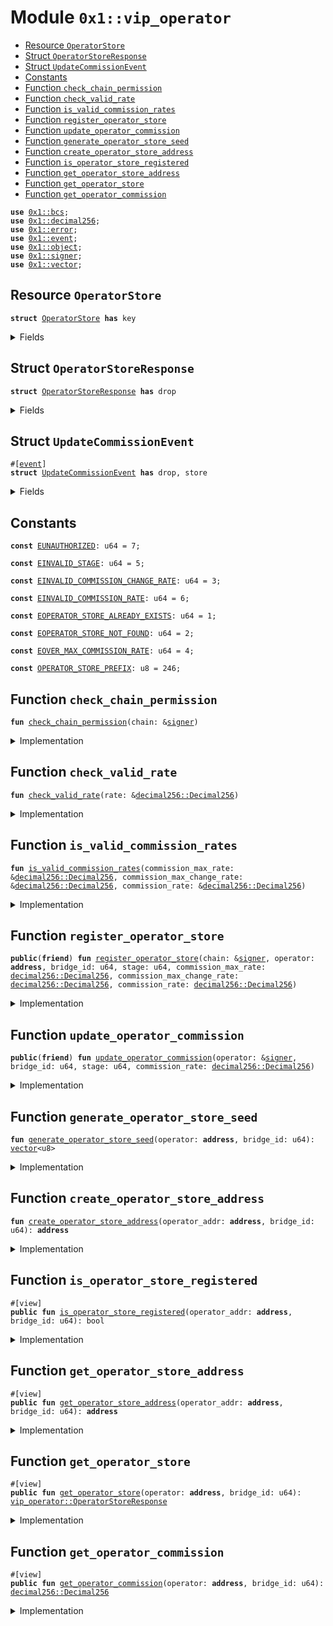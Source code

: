 
<a id="0x1_vip_operator"></a>

# Module `0x1::vip_operator`



-  [Resource `OperatorStore`](#0x1_vip_operator_OperatorStore)
-  [Struct `OperatorStoreResponse`](#0x1_vip_operator_OperatorStoreResponse)
-  [Struct `UpdateCommissionEvent`](#0x1_vip_operator_UpdateCommissionEvent)
-  [Constants](#@Constants_0)
-  [Function `check_chain_permission`](#0x1_vip_operator_check_chain_permission)
-  [Function `check_valid_rate`](#0x1_vip_operator_check_valid_rate)
-  [Function `is_valid_commission_rates`](#0x1_vip_operator_is_valid_commission_rates)
-  [Function `register_operator_store`](#0x1_vip_operator_register_operator_store)
-  [Function `update_operator_commission`](#0x1_vip_operator_update_operator_commission)
-  [Function `generate_operator_store_seed`](#0x1_vip_operator_generate_operator_store_seed)
-  [Function `create_operator_store_address`](#0x1_vip_operator_create_operator_store_address)
-  [Function `is_operator_store_registered`](#0x1_vip_operator_is_operator_store_registered)
-  [Function `get_operator_store_address`](#0x1_vip_operator_get_operator_store_address)
-  [Function `get_operator_store`](#0x1_vip_operator_get_operator_store)
-  [Function `get_operator_commission`](#0x1_vip_operator_get_operator_commission)


<pre><code><b>use</b> <a href="../../move_nursery/../move_stdlib/doc/bcs.md#0x1_bcs">0x1::bcs</a>;
<b>use</b> <a href="decimal256.md#0x1_decimal256">0x1::decimal256</a>;
<b>use</b> <a href="../../move_nursery/../move_stdlib/doc/error.md#0x1_error">0x1::error</a>;
<b>use</b> <a href="event.md#0x1_event">0x1::event</a>;
<b>use</b> <a href="object.md#0x1_object">0x1::object</a>;
<b>use</b> <a href="../../move_nursery/../move_stdlib/doc/signer.md#0x1_signer">0x1::signer</a>;
<b>use</b> <a href="../../move_nursery/../move_stdlib/doc/vector.md#0x1_vector">0x1::vector</a>;
</code></pre>



<a id="0x1_vip_operator_OperatorStore"></a>

## Resource `OperatorStore`



<pre><code><b>struct</b> <a href="operator.md#0x1_vip_operator_OperatorStore">OperatorStore</a> <b>has</b> key
</code></pre>



<details>
<summary>Fields</summary>


<dl>
<dt>
<code>last_changed_stage: u64</code>
</dt>
<dd>

</dd>
<dt>
<code>commission_max_rate: <a href="decimal256.md#0x1_decimal256_Decimal256">decimal256::Decimal256</a></code>
</dt>
<dd>

</dd>
<dt>
<code>commission_max_change_rate: <a href="decimal256.md#0x1_decimal256_Decimal256">decimal256::Decimal256</a></code>
</dt>
<dd>

</dd>
<dt>
<code>commission_rate: <a href="decimal256.md#0x1_decimal256_Decimal256">decimal256::Decimal256</a></code>
</dt>
<dd>

</dd>
</dl>


</details>

<a id="0x1_vip_operator_OperatorStoreResponse"></a>

## Struct `OperatorStoreResponse`



<pre><code><b>struct</b> <a href="operator.md#0x1_vip_operator_OperatorStoreResponse">OperatorStoreResponse</a> <b>has</b> drop
</code></pre>



<details>
<summary>Fields</summary>


<dl>
<dt>
<code>last_changed_stage: u64</code>
</dt>
<dd>

</dd>
<dt>
<code>commission_max_rate: <a href="decimal256.md#0x1_decimal256_Decimal256">decimal256::Decimal256</a></code>
</dt>
<dd>

</dd>
<dt>
<code>commission_max_change_rate: <a href="decimal256.md#0x1_decimal256_Decimal256">decimal256::Decimal256</a></code>
</dt>
<dd>

</dd>
<dt>
<code>commission_rate: <a href="decimal256.md#0x1_decimal256_Decimal256">decimal256::Decimal256</a></code>
</dt>
<dd>

</dd>
</dl>


</details>

<a id="0x1_vip_operator_UpdateCommissionEvent"></a>

## Struct `UpdateCommissionEvent`



<pre><code>#[<a href="event.md#0x1_event">event</a>]
<b>struct</b> <a href="operator.md#0x1_vip_operator_UpdateCommissionEvent">UpdateCommissionEvent</a> <b>has</b> drop, store
</code></pre>



<details>
<summary>Fields</summary>


<dl>
<dt>
<code>operator: <b>address</b></code>
</dt>
<dd>

</dd>
<dt>
<code>bridge_id: u64</code>
</dt>
<dd>

</dd>
<dt>
<code>stage: u64</code>
</dt>
<dd>

</dd>
<dt>
<code>commission_rate: <a href="decimal256.md#0x1_decimal256_Decimal256">decimal256::Decimal256</a></code>
</dt>
<dd>

</dd>
</dl>


</details>

<a id="@Constants_0"></a>

## Constants


<a id="0x1_vip_operator_EUNAUTHORIZED"></a>



<pre><code><b>const</b> <a href="operator.md#0x1_vip_operator_EUNAUTHORIZED">EUNAUTHORIZED</a>: u64 = 7;
</code></pre>



<a id="0x1_vip_operator_EINVALID_STAGE"></a>



<pre><code><b>const</b> <a href="operator.md#0x1_vip_operator_EINVALID_STAGE">EINVALID_STAGE</a>: u64 = 5;
</code></pre>



<a id="0x1_vip_operator_EINVALID_COMMISSION_CHANGE_RATE"></a>



<pre><code><b>const</b> <a href="operator.md#0x1_vip_operator_EINVALID_COMMISSION_CHANGE_RATE">EINVALID_COMMISSION_CHANGE_RATE</a>: u64 = 3;
</code></pre>



<a id="0x1_vip_operator_EINVALID_COMMISSION_RATE"></a>



<pre><code><b>const</b> <a href="operator.md#0x1_vip_operator_EINVALID_COMMISSION_RATE">EINVALID_COMMISSION_RATE</a>: u64 = 6;
</code></pre>



<a id="0x1_vip_operator_EOPERATOR_STORE_ALREADY_EXISTS"></a>



<pre><code><b>const</b> <a href="operator.md#0x1_vip_operator_EOPERATOR_STORE_ALREADY_EXISTS">EOPERATOR_STORE_ALREADY_EXISTS</a>: u64 = 1;
</code></pre>



<a id="0x1_vip_operator_EOPERATOR_STORE_NOT_FOUND"></a>



<pre><code><b>const</b> <a href="operator.md#0x1_vip_operator_EOPERATOR_STORE_NOT_FOUND">EOPERATOR_STORE_NOT_FOUND</a>: u64 = 2;
</code></pre>



<a id="0x1_vip_operator_EOVER_MAX_COMMISSION_RATE"></a>



<pre><code><b>const</b> <a href="operator.md#0x1_vip_operator_EOVER_MAX_COMMISSION_RATE">EOVER_MAX_COMMISSION_RATE</a>: u64 = 4;
</code></pre>



<a id="0x1_vip_operator_OPERATOR_STORE_PREFIX"></a>



<pre><code><b>const</b> <a href="operator.md#0x1_vip_operator_OPERATOR_STORE_PREFIX">OPERATOR_STORE_PREFIX</a>: u8 = 246;
</code></pre>



<a id="0x1_vip_operator_check_chain_permission"></a>

## Function `check_chain_permission`



<pre><code><b>fun</b> <a href="operator.md#0x1_vip_operator_check_chain_permission">check_chain_permission</a>(chain: &<a href="../../move_nursery/../move_stdlib/doc/signer.md#0x1_signer">signer</a>)
</code></pre>



<details>
<summary>Implementation</summary>


<pre><code><b>fun</b> <a href="operator.md#0x1_vip_operator_check_chain_permission">check_chain_permission</a>(chain: &<a href="../../move_nursery/../move_stdlib/doc/signer.md#0x1_signer">signer</a>) {
    <b>assert</b>!(<a href="../../move_nursery/../move_stdlib/doc/signer.md#0x1_signer_address_of">signer::address_of</a>(chain) == @initia_std, <a href="../../move_nursery/../move_stdlib/doc/error.md#0x1_error_permission_denied">error::permission_denied</a>(<a href="operator.md#0x1_vip_operator_EUNAUTHORIZED">EUNAUTHORIZED</a>));
}
</code></pre>



</details>

<a id="0x1_vip_operator_check_valid_rate"></a>

## Function `check_valid_rate`



<pre><code><b>fun</b> <a href="operator.md#0x1_vip_operator_check_valid_rate">check_valid_rate</a>(rate: &<a href="decimal256.md#0x1_decimal256_Decimal256">decimal256::Decimal256</a>)
</code></pre>



<details>
<summary>Implementation</summary>


<pre><code><b>fun</b> <a href="operator.md#0x1_vip_operator_check_valid_rate">check_valid_rate</a>(rate: &Decimal256) {
    <b>assert</b>!(
        <a href="decimal256.md#0x1_decimal256_val">decimal256::val</a>(rate) &lt;= <a href="decimal256.md#0x1_decimal256_val">decimal256::val</a>(&<a href="decimal256.md#0x1_decimal256_one">decimal256::one</a>()),
        <a href="../../move_nursery/../move_stdlib/doc/error.md#0x1_error_invalid_argument">error::invalid_argument</a>(<a href="operator.md#0x1_vip_operator_EINVALID_COMMISSION_RATE">EINVALID_COMMISSION_RATE</a>)
    );
}
</code></pre>



</details>

<a id="0x1_vip_operator_is_valid_commission_rates"></a>

## Function `is_valid_commission_rates`



<pre><code><b>fun</b> <a href="operator.md#0x1_vip_operator_is_valid_commission_rates">is_valid_commission_rates</a>(commission_max_rate: &<a href="decimal256.md#0x1_decimal256_Decimal256">decimal256::Decimal256</a>, commission_max_change_rate: &<a href="decimal256.md#0x1_decimal256_Decimal256">decimal256::Decimal256</a>, commission_rate: &<a href="decimal256.md#0x1_decimal256_Decimal256">decimal256::Decimal256</a>)
</code></pre>



<details>
<summary>Implementation</summary>


<pre><code><b>fun</b> <a href="operator.md#0x1_vip_operator_is_valid_commission_rates">is_valid_commission_rates</a>(
    commission_max_rate: &Decimal256,
    commission_max_change_rate: &Decimal256,
    commission_rate: &Decimal256
) {
    <a href="operator.md#0x1_vip_operator_check_valid_rate">check_valid_rate</a>(commission_max_rate);
    <a href="operator.md#0x1_vip_operator_check_valid_rate">check_valid_rate</a>(commission_max_change_rate);
    <a href="operator.md#0x1_vip_operator_check_valid_rate">check_valid_rate</a>(commission_rate);
    <b>assert</b>!(
        <a href="decimal256.md#0x1_decimal256_val">decimal256::val</a>(commission_rate) &lt;= <a href="decimal256.md#0x1_decimal256_val">decimal256::val</a>(commission_max_rate),
        <a href="../../move_nursery/../move_stdlib/doc/error.md#0x1_error_invalid_argument">error::invalid_argument</a>(<a href="operator.md#0x1_vip_operator_EOVER_MAX_COMMISSION_RATE">EOVER_MAX_COMMISSION_RATE</a>)
    );
}
</code></pre>



</details>

<a id="0x1_vip_operator_register_operator_store"></a>

## Function `register_operator_store`



<pre><code><b>public</b>(<b>friend</b>) <b>fun</b> <a href="operator.md#0x1_vip_operator_register_operator_store">register_operator_store</a>(chain: &<a href="../../move_nursery/../move_stdlib/doc/signer.md#0x1_signer">signer</a>, operator: <b>address</b>, bridge_id: u64, stage: u64, commission_max_rate: <a href="decimal256.md#0x1_decimal256_Decimal256">decimal256::Decimal256</a>, commission_max_change_rate: <a href="decimal256.md#0x1_decimal256_Decimal256">decimal256::Decimal256</a>, commission_rate: <a href="decimal256.md#0x1_decimal256_Decimal256">decimal256::Decimal256</a>)
</code></pre>



<details>
<summary>Implementation</summary>


<pre><code><b>public</b>(<b>friend</b>) <b>fun</b> <a href="operator.md#0x1_vip_operator_register_operator_store">register_operator_store</a>(
    chain: &<a href="../../move_nursery/../move_stdlib/doc/signer.md#0x1_signer">signer</a>,
    operator: <b>address</b>,
    bridge_id: u64,
    stage: u64,
    commission_max_rate: Decimal256,
    commission_max_change_rate: Decimal256,
    commission_rate: Decimal256
) {
    <a href="operator.md#0x1_vip_operator_check_chain_permission">check_chain_permission</a>(chain);
    <b>let</b> seed = <a href="operator.md#0x1_vip_operator_generate_operator_store_seed">generate_operator_store_seed</a>(operator, bridge_id);
    <b>let</b> operator_addr = <a href="object.md#0x1_object_create_object_address">object::create_object_address</a>(<a href="../../move_nursery/../move_stdlib/doc/signer.md#0x1_signer_address_of">signer::address_of</a>(chain), seed);
    <b>assert</b>!(!<b>exists</b>&lt;<a href="operator.md#0x1_vip_operator_OperatorStore">OperatorStore</a>&gt;(operator_addr), <a href="../../move_nursery/../move_stdlib/doc/error.md#0x1_error_already_exists">error::already_exists</a>(<a href="operator.md#0x1_vip_operator_EOPERATOR_STORE_ALREADY_EXISTS">EOPERATOR_STORE_ALREADY_EXISTS</a>));

    <a href="operator.md#0x1_vip_operator_is_valid_commission_rates">is_valid_commission_rates</a>(&commission_max_rate, &commission_max_change_rate, &commission_rate);

    <b>let</b> constructor_ref = <a href="object.md#0x1_object_create_named_object">object::create_named_object</a>(chain, seed, <b>false</b>);
    <b>let</b> transfer_ref = <a href="object.md#0x1_object_generate_transfer_ref">object::generate_transfer_ref</a>(&constructor_ref);
    <a href="object.md#0x1_object_disable_ungated_transfer">object::disable_ungated_transfer</a>(&transfer_ref);
    <b>let</b> <a href="object.md#0x1_object">object</a> = <a href="object.md#0x1_object_generate_signer">object::generate_signer</a>(&constructor_ref);

    <b>let</b> operator_store = <a href="operator.md#0x1_vip_operator_OperatorStore">OperatorStore</a> {
        last_changed_stage: stage,
        commission_max_rate,
        commission_max_change_rate,
        commission_rate,
    };
    <b>move_to</b>(&<a href="object.md#0x1_object">object</a>, operator_store);
}
</code></pre>



</details>

<a id="0x1_vip_operator_update_operator_commission"></a>

## Function `update_operator_commission`



<pre><code><b>public</b>(<b>friend</b>) <b>fun</b> <a href="operator.md#0x1_vip_operator_update_operator_commission">update_operator_commission</a>(operator: &<a href="../../move_nursery/../move_stdlib/doc/signer.md#0x1_signer">signer</a>, bridge_id: u64, stage: u64, commission_rate: <a href="decimal256.md#0x1_decimal256_Decimal256">decimal256::Decimal256</a>)
</code></pre>



<details>
<summary>Implementation</summary>


<pre><code><b>public</b>(<b>friend</b>) <b>fun</b> <a href="operator.md#0x1_vip_operator_update_operator_commission">update_operator_commission</a>(
    operator: &<a href="../../move_nursery/../move_stdlib/doc/signer.md#0x1_signer">signer</a>,
    bridge_id: u64,
    stage: u64,
    commission_rate: Decimal256
) <b>acquires</b> <a href="operator.md#0x1_vip_operator_OperatorStore">OperatorStore</a> {
    <b>let</b> operator_addr = <a href="../../move_nursery/../move_stdlib/doc/signer.md#0x1_signer_address_of">signer::address_of</a>(operator);
    <b>let</b> operator_store_addr = <a href="operator.md#0x1_vip_operator_get_operator_store_address">get_operator_store_address</a>(operator_addr, bridge_id);
    <b>let</b> operator_store = <b>borrow_global_mut</b>&lt;<a href="operator.md#0x1_vip_operator_OperatorStore">OperatorStore</a>&gt;(operator_store_addr);

    // commission can be updated once per a stage.
    <b>assert</b>!(stage &gt; operator_store.last_changed_stage, <a href="../../move_nursery/../move_stdlib/doc/error.md#0x1_error_invalid_argument">error::invalid_argument</a>(<a href="operator.md#0x1_vip_operator_EINVALID_STAGE">EINVALID_STAGE</a>));

    <b>let</b> old_commission_rate = <a href="decimal256.md#0x1_decimal256_val">decimal256::val</a>(&operator_store.commission_rate);
    <b>let</b> new_commission_rate = <a href="decimal256.md#0x1_decimal256_val">decimal256::val</a>(&commission_rate);
    <b>let</b> max_commission_change_rate = <a href="decimal256.md#0x1_decimal256_val">decimal256::val</a>(&operator_store.commission_max_change_rate);
    <b>let</b> max_commission_rate = <a href="decimal256.md#0x1_decimal256_val">decimal256::val</a>(&operator_store.commission_max_rate);

    <b>assert</b>!(new_commission_rate &lt;= max_commission_rate, <a href="../../move_nursery/../move_stdlib/doc/error.md#0x1_error_invalid_argument">error::invalid_argument</a>(<a href="operator.md#0x1_vip_operator_EOVER_MAX_COMMISSION_RATE">EOVER_MAX_COMMISSION_RATE</a>));

    <b>if</b> (old_commission_rate &gt; new_commission_rate) {
        <b>let</b> change = old_commission_rate - new_commission_rate;
        <b>assert</b>!(change &lt;= max_commission_change_rate, <a href="../../move_nursery/../move_stdlib/doc/error.md#0x1_error_invalid_argument">error::invalid_argument</a>(<a href="operator.md#0x1_vip_operator_EINVALID_COMMISSION_CHANGE_RATE">EINVALID_COMMISSION_CHANGE_RATE</a>));
    } <b>else</b> {
        <b>let</b> change = new_commission_rate - old_commission_rate;
        <b>assert</b>!(change &lt;= max_commission_change_rate, <a href="../../move_nursery/../move_stdlib/doc/error.md#0x1_error_invalid_argument">error::invalid_argument</a>(<a href="operator.md#0x1_vip_operator_EINVALID_COMMISSION_CHANGE_RATE">EINVALID_COMMISSION_CHANGE_RATE</a>));
    };

    operator_store.commission_rate = commission_rate;
    operator_store.last_changed_stage = stage;

    <a href="event.md#0x1_event_emit">event::emit</a>(
        <a href="operator.md#0x1_vip_operator_UpdateCommissionEvent">UpdateCommissionEvent</a> {
            operator: operator_addr,
            bridge_id: bridge_id,
            stage: operator_store.last_changed_stage,
            commission_rate
        }
    );
}
</code></pre>



</details>

<a id="0x1_vip_operator_generate_operator_store_seed"></a>

## Function `generate_operator_store_seed`



<pre><code><b>fun</b> <a href="operator.md#0x1_vip_operator_generate_operator_store_seed">generate_operator_store_seed</a>(operator: <b>address</b>, bridge_id: u64): <a href="../../move_nursery/../move_stdlib/doc/vector.md#0x1_vector">vector</a>&lt;u8&gt;
</code></pre>



<details>
<summary>Implementation</summary>


<pre><code><b>fun</b> <a href="operator.md#0x1_vip_operator_generate_operator_store_seed">generate_operator_store_seed</a>(operator:<b>address</b>, bridge_id: u64) : <a href="../../move_nursery/../move_stdlib/doc/vector.md#0x1_vector">vector</a>&lt;u8&gt; {
    <b>let</b> seed = <a href="../../move_nursery/../move_stdlib/doc/vector.md#0x1_vector">vector</a>[<a href="operator.md#0x1_vip_operator_OPERATOR_STORE_PREFIX">OPERATOR_STORE_PREFIX</a>];
    <a href="../../move_nursery/../move_stdlib/doc/vector.md#0x1_vector_append">vector::append</a>(&<b>mut</b> seed, <a href="../../move_nursery/../move_stdlib/doc/bcs.md#0x1_bcs_to_bytes">bcs::to_bytes</a>(&operator));
    <a href="../../move_nursery/../move_stdlib/doc/vector.md#0x1_vector_append">vector::append</a>(&<b>mut</b> seed, <a href="../../move_nursery/../move_stdlib/doc/bcs.md#0x1_bcs_to_bytes">bcs::to_bytes</a>(&bridge_id));
    <b>return</b> seed
}
</code></pre>



</details>

<a id="0x1_vip_operator_create_operator_store_address"></a>

## Function `create_operator_store_address`



<pre><code><b>fun</b> <a href="operator.md#0x1_vip_operator_create_operator_store_address">create_operator_store_address</a>(operator_addr: <b>address</b>, bridge_id: u64): <b>address</b>
</code></pre>



<details>
<summary>Implementation</summary>


<pre><code><b>fun</b> <a href="operator.md#0x1_vip_operator_create_operator_store_address">create_operator_store_address</a>(operator_addr: <b>address</b>, bridge_id: u64): <b>address</b> {
    <b>let</b> seed = <a href="operator.md#0x1_vip_operator_generate_operator_store_seed">generate_operator_store_seed</a>(operator_addr, bridge_id);
    <a href="object.md#0x1_object_create_object_address">object::create_object_address</a>(@initia_std, seed)
}
</code></pre>



</details>

<a id="0x1_vip_operator_is_operator_store_registered"></a>

## Function `is_operator_store_registered`



<pre><code>#[view]
<b>public</b> <b>fun</b> <a href="operator.md#0x1_vip_operator_is_operator_store_registered">is_operator_store_registered</a>(operator_addr: <b>address</b>, bridge_id: u64): bool
</code></pre>



<details>
<summary>Implementation</summary>


<pre><code><b>public</b> <b>fun</b> <a href="operator.md#0x1_vip_operator_is_operator_store_registered">is_operator_store_registered</a>(operator_addr: <b>address</b>, bridge_id: u64): bool {
    <b>exists</b>&lt;<a href="operator.md#0x1_vip_operator_OperatorStore">OperatorStore</a>&gt;(<a href="operator.md#0x1_vip_operator_create_operator_store_address">create_operator_store_address</a>(operator_addr, bridge_id))
}
</code></pre>



</details>

<a id="0x1_vip_operator_get_operator_store_address"></a>

## Function `get_operator_store_address`



<pre><code>#[view]
<b>public</b> <b>fun</b> <a href="operator.md#0x1_vip_operator_get_operator_store_address">get_operator_store_address</a>(operator_addr: <b>address</b>, bridge_id: u64): <b>address</b>
</code></pre>



<details>
<summary>Implementation</summary>


<pre><code><b>public</b> <b>fun</b> <a href="operator.md#0x1_vip_operator_get_operator_store_address">get_operator_store_address</a>(operator_addr: <b>address</b>, bridge_id: u64): <b>address</b> {
    <b>let</b> operator_store_addr = <a href="operator.md#0x1_vip_operator_create_operator_store_address">create_operator_store_address</a>(operator_addr, bridge_id);
    <b>assert</b>!(<b>exists</b>&lt;<a href="operator.md#0x1_vip_operator_OperatorStore">OperatorStore</a>&gt;(operator_store_addr), <a href="../../move_nursery/../move_stdlib/doc/error.md#0x1_error_not_found">error::not_found</a>(<a href="operator.md#0x1_vip_operator_EOPERATOR_STORE_NOT_FOUND">EOPERATOR_STORE_NOT_FOUND</a>));
    operator_store_addr
}
</code></pre>



</details>

<a id="0x1_vip_operator_get_operator_store"></a>

## Function `get_operator_store`



<pre><code>#[view]
<b>public</b> <b>fun</b> <a href="operator.md#0x1_vip_operator_get_operator_store">get_operator_store</a>(operator: <b>address</b>, bridge_id: u64): <a href="operator.md#0x1_vip_operator_OperatorStoreResponse">vip_operator::OperatorStoreResponse</a>
</code></pre>



<details>
<summary>Implementation</summary>


<pre><code><b>public</b> <b>fun</b> <a href="operator.md#0x1_vip_operator_get_operator_store">get_operator_store</a>(
    operator: <b>address</b>,
    bridge_id: u64
): <a href="operator.md#0x1_vip_operator_OperatorStoreResponse">OperatorStoreResponse</a> <b>acquires</b> <a href="operator.md#0x1_vip_operator_OperatorStore">OperatorStore</a> {
    <b>let</b> operator_store_addr = <a href="operator.md#0x1_vip_operator_get_operator_store_address">get_operator_store_address</a>(operator, bridge_id);
    <b>let</b> operator_store = <b>borrow_global</b>&lt;<a href="operator.md#0x1_vip_operator_OperatorStore">OperatorStore</a>&gt;(operator_store_addr);
    <a href="operator.md#0x1_vip_operator_OperatorStoreResponse">OperatorStoreResponse</a> {
        last_changed_stage: operator_store.last_changed_stage,
        commission_max_rate: operator_store.commission_max_rate,
        commission_max_change_rate: operator_store.commission_max_change_rate,
        commission_rate: operator_store.commission_rate,
    }
}
</code></pre>



</details>

<a id="0x1_vip_operator_get_operator_commission"></a>

## Function `get_operator_commission`



<pre><code>#[view]
<b>public</b> <b>fun</b> <a href="operator.md#0x1_vip_operator_get_operator_commission">get_operator_commission</a>(operator: <b>address</b>, bridge_id: u64): <a href="decimal256.md#0x1_decimal256_Decimal256">decimal256::Decimal256</a>
</code></pre>



<details>
<summary>Implementation</summary>


<pre><code><b>public</b> <b>fun</b> <a href="operator.md#0x1_vip_operator_get_operator_commission">get_operator_commission</a>(
    operator: <b>address</b>,
    bridge_id: u64
): Decimal256 <b>acquires</b> <a href="operator.md#0x1_vip_operator_OperatorStore">OperatorStore</a> {
    <b>let</b> operator_store_addr = <a href="operator.md#0x1_vip_operator_get_operator_store_address">get_operator_store_address</a>(operator, bridge_id);
    <b>let</b> operator_store = <b>borrow_global</b>&lt;<a href="operator.md#0x1_vip_operator_OperatorStore">OperatorStore</a>&gt;(operator_store_addr);
    operator_store.commission_rate
}
</code></pre>



</details>
